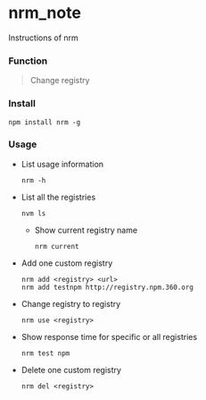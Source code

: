 # nrm_note
Instructions of nrm

### Function
> Change registry

### Install
```
npm install nrm -g
```

### Usage
- List usage information
    ```
    nrm -h
    ```
- List all the registries
    ```
    nvm ls
    ```
    - Show current registry name
        ```
        nrm current
        ```
- Add one custom registry
    ```
    nrm add <registry> <url>
    nrm add testnpm http://registry.npm.360.org
    ```
- Change registry to registry
    ```
    nrm use <registry>
    ```
- Show response time for specific or all registries
    ```
    nrm test npm
    ```
- Delete one custom registry
    ```
    nrm del <registry>
    ```
